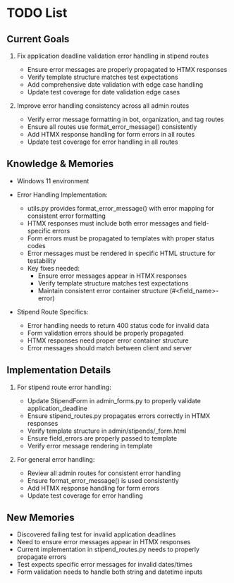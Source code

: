 # TODO List

## Current Goals
1. Fix application deadline validation error handling in stipend routes
   - Ensure error messages are properly propagated to HTMX responses
   - Verify template structure matches test expectations
   - Add comprehensive date validation with edge case handling
   - Update test coverage for date validation edge cases

2. Improve error handling consistency across all admin routes
   - Verify error message formatting in bot, organization, and tag routes
   - Ensure all routes use format_error_message() consistently
   - Add HTMX response handling for form errors in all routes
   - Update test coverage for error handling in all routes

## Knowledge & Memories
- Windows 11 environment
- Error Handling Implementation:
  * utils.py provides format_error_message() with error mapping for consistent error formatting
  * HTMX responses must include both error messages and field-specific errors
  * Form errors must be propagated to templates with proper status codes
  * Error messages must be rendered in specific HTML structure for testability
  * Key fixes needed:
    - Ensure error messages appear in HTMX responses
    - Verify template structure matches test expectations
    - Maintain consistent error container structure (#<field_name>-error)

- Stipend Route Specifics:
  * Error handling needs to return 400 status code for invalid data
  * Form validation errors should be properly propagated
  * HTMX responses need proper error container structure
  * Error messages should match between client and server

## Implementation Details
1. For stipend route error handling:
   - Update StipendForm in admin_forms.py to properly validate application_deadline
   - Ensure stipend_routes.py propagates errors correctly in HTMX responses
   - Verify template structure in admin/stipends/_form.html
   - Ensure field_errors are properly passed to template
   - Verify error message rendering in template

2. For general error handling:
   - Review all admin routes for consistent error handling
   - Ensure format_error_message() is used consistently
   - Add HTMX response handling for form errors
   - Update test coverage for error handling

## New Memories
- Discovered failing test for invalid application deadlines
- Need to ensure error messages appear in HTMX responses
- Current implementation in stipend_routes.py needs to properly propagate errors
- Test expects specific error messages for invalid dates/times
- Form validation needs to handle both string and datetime inputs

